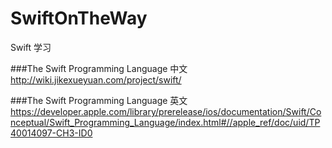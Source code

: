 # SwiftOnTheWay
Swift 学习

###The Swift Programming Language 中文
http://wiki.jikexueyuan.com/project/swift/

###The Swift Programming Language 英文
https://developer.apple.com/library/prerelease/ios/documentation/Swift/Conceptual/Swift_Programming_Language/index.html#//apple_ref/doc/uid/TP40014097-CH3-ID0
